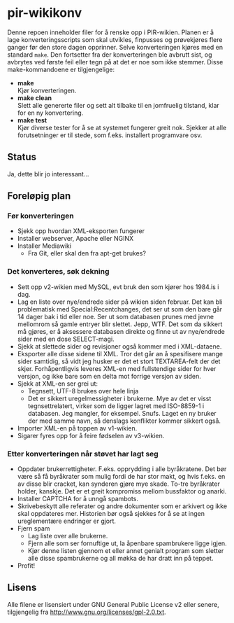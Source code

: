 pir-wikikonv
============

Denne repoen inneholder filer for å renske opp i PIR-wikien. Planen er å 
lage konverteringsscripts som skal utvikles, finpusses og prøvekjøres 
flere ganger før den store dagen opprinner. Selve konverteringen kjøres 
med en standard `make`. Den fortsetter fra der konverteringen ble 
avbrutt sist, og avbrytes ved første feil eller tegn på at det er noe 
som ikke stemmer. Disse make-kommandoene er tilgjengelige:

- **make**<br />
  Kjør konverteringen.
- **make clean**<br />
  Slett alle genererte filer og sett alt tilbake til en jomfruelig 
  tilstand, klar for en ny konvertering.
- **make test**<br />
  Kjør diverse tester for å se at systemet fungerer greit nok. Sjekker 
  at alle forutsetninger er til stede, som f.eks. installert programvare 
  osv.

Status
------

Ja, dette blir jo interessant...

Foreløpig plan
--------------

### Før konverteringen

- Sjekk opp hvordan XML-eksporten fungerer
- Installer webserver, Apache eller NGINX
- Installer Mediawiki
  - Fra Git, eller skal den fra apt-get brukes?

### Det konverteres, søk dekning

- Sett opp v2-wikien med MySQL, evt bruk den som kjører hos 1984.is i 
  dag.
- Lag en liste over nye/endrede sider på wikien siden februar. Det kan 
  bli problematisk med Special:Recentchanges, det ser ut som den bare 
  går 14 dager bak i tid eller noe. Ser ut som databasen prunes med 
  jevne mellomrom så gamle entryer blir slettet. Jepp, WTF. Det som da 
  sikkert må gjøres, er å aksessere databasen direkte og finne ut av 
  nye/endrede sider med en dose SELECT-magi.
- Sjekk at slettede sider og revisjoner også kommer med i XML-dataene.
- Eksporter alle disse sidene til XML. Tror det går an å spesifisere 
  mange sider samtidig, så vidt jeg husker er det et stort TEXTAREA-felt 
  der det skjer. Forhåpentligvis leveres XML-en med fullstendige sider 
  for hver versjon, og ikke bare som en delta mot forrige versjon av 
  siden.
- Sjekk at XML-en ser grei ut:
  - Tegnsett, UTF-8 brukes over hele linja
  - Det er sikkert uregelmessigheter i brukerne. Mye av det er visst 
    tegnsettrelatert, virker som de ligger lagret med ISO-8859-1 i 
    databasen. Jeg mangler, for eksempel. Snufs. Laget en ny bruker der 
    med samme navn, så denslags konflikter kommer sikkert også.
- Importer XML-en på toppen av v1-wikien.
- Sigarer fyres opp for å feire fødselen av v3-wikien.

### Etter konverteringen når støvet har lagt seg

- Oppdater brukerrettigheter. F.eks. opprydding i alle byråkratene. Det 
  bør være så få byråkrater som mulig fordi de har stor makt, og hvis 
  f.eks. en av disse blir cracket, kan synderen gjøre mye skade. To-tre 
  byråkrater holder, kanskje. Det er et greit kompromiss mellom 
  bussfaktor og anarki.
- Installer CAPTCHA for å unngå spambots.
- Skrivebeskytt alle referater og andre dokumenter som er arkivert og 
  ikke skal oppdateres mer. Historien bør også sjekkes for å se at ingen 
  ureglementære endringer er gjort.
- Fjern spam
  - Lag liste over alle brukerne.
  - Fjern alle som ser fornuftige ut, la åpenbare spambrukere ligge 
    igjen.
  - Kjør denne listen gjennom et eller annet genialt program som sletter 
    alle disse spambrukerne og all møkka de har dratt inn på teppet.
- Profit!

Lisens
------

Alle filene er lisensiert under GNU General Public License v2 eller 
senere, tilgjengelig fra <http://www.gnu.org/licenses/gpl-2.0.txt>.
